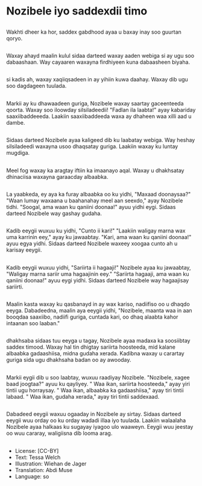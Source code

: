 # Nozibele iyo saddexdii timo

##
Wakhti dheer ka hor, saddex gabdhood ayaa u baxay inay soo guurtan qoryo.

##
Waxay ahayd maalin kulul sidaa darteed waxay aaden webiga si ay ugu soo dabaashaan. Way cayaaren waxayna firdhiyeen kuna dabaasheen biyaha.

##
si kadis ah, waxay xaqiiqsadeen in ay yihiin kuwa daahay. Waxay dib ugu soo dagdageen tuulada.

##
Markii ay ku dhawaadeen guriga, Nozibele waxay saartay gaceenteeda qoorta. Waxay soo iloowday silsiladeedii! "Fadlan ila laabta!" ayay kabariday saaxiibaddeeeda. Laakiin saaxiibaddeeda waxa ay dhaheen waa xilli aad u dambe.

##
Sidaas darteed Nozibele ayaa kaligeed dib ku laabatay webiga. Way heshay silsiladeedi waxayna usoo dhaqsatay guriga. Laakiin waxay ku luntay mugdiga.

##
Meel fog waxay ka aragtay iftiin ka imaanayo aqal. Waxay u dhakhsatay dhinaciisa waxayna garaacday albaabka.

##
La yaabkeda, ey aya ka furay albaabka oo ku yidhi, "Maxaad doonaysaa?"
 "Waan lumay waxaana u baahanahay meel aan seexdo," ayay Nozibele tidhi. "Soogal, ama waan ku qaniini doonaa!" ayuu yidhi eygi. Sidaas darteed Nozibele way gashay gudaha.

##
Kadib eeygii wuxuu ku yidhi, "Cunto ii kari!" "Laakiin waligay marna wax uma karrinin eey," ayay ku jawaabtay. "Kari, ama waan ku qaniini doonaa!" ayuu egya yidhi. Sidaas darteed Nozibele waxeey xoogaa cunto ah u karisay eeygii.

##
Kadib eeygii wuxuu yidhi, "Sariirta ii hagaaji!" Nozibele ayaa ku jawaabtay, "Waligay marna sariir uma hagaajinin eey." "Sariirta hagaaji, ama waan ku qaniini doonaa!" ayuu eygi yidhi. Sidaas darteed Nozibele way hagaajisay sariirti.

##
Maalin kasta waxay ku qasbanayd in ay wax kariso, nadiifiso oo u dhaqdo eeyga. Dabadeedna, maalin aya eeygii yidhi, "Nozibele, maanta waa in aan booqdaa saaxiibo, nadiifi guriga, cuntada kari, oo dhaq alaabta kahor intaanan soo laaban."

##
dhakhsaba sidaas tuu eeyga u tagay, Nozibele ayaa madaxa ka soosiibtay saddex timood. Waxay hal tin dhigtay sariirta hoosteeda, mid kalane albaabka gadaashiisa, midna gudaha xerada. Kadibna waxay u carartay guriga sida ugu dhakhsaha badan oo ay awooday.

##
Markii eygii dib u soo laabtay, wuxuu raadiyay Nozibele. "Nozibele, xagee baad joogtaa?" ayuu ku qayliyey. " Waa ikan, sariirta hoosteeda," ayay yiri tintii ugu horraysay. " Waa ikan, albaabka ka gadaashiisa," ayay tiri tintii labaad. " Waa ikan, gudaha xerada," ayay tiri tintii saddexaad.

##
Dabadeed eeygii waxuu ogaaday in Nozibele ay sirtay. Sidaas darteed eeygii wuu orday oo ku orday wadadi illaa iyo tuulada. Laakiin walaalaha Nozibele ayaa halkaas ku sugayay iyagoo ulo waaweyn. Eeygii wuu jeestay oo wuu cararay, waligiisna dib looma arag.

##
* License: [CC-BY]
* Text: Tessa Welch
* Illustration: Wiehan de Jager
* Translation: Abdi Muse
* Language: so
